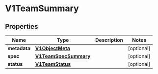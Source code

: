 # V1TeamSummary

## Properties
Name | Type | Description | Notes
------------ | ------------- | ------------- | -------------
**metadata** | [**V1ObjectMeta**](V1ObjectMeta.md) |  |  [optional]
**spec** | [**V1TeamSpecSummary**](V1TeamSpecSummary.md) |  |  [optional]
**status** | [**V1TeamStatus**](V1TeamStatus.md) |  |  [optional]
